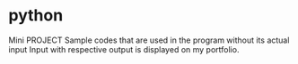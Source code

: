 # python
Mini PROJECT
Sample codes that are used in the program without its actual input
Input with respective output is displayed on my portfolio.
